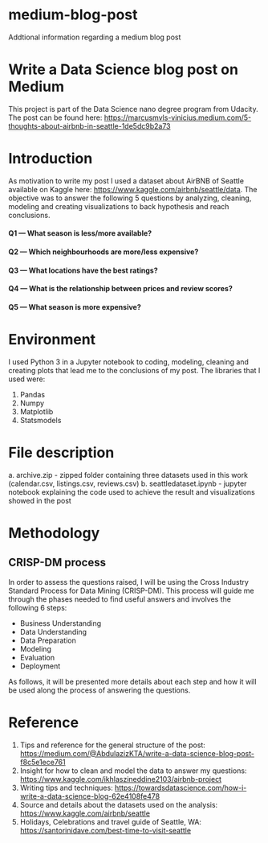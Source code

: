 # medium-blog-post
Addtional information regarding a medium blog post

# Write a Data Science blog post on Medium
This project is part of the Data Science nano degree program from Udacity. The post can be found here: https://marcusmvls-vinicius.medium.com/5-thoughts-about-airbnb-in-seattle-1de5dc9b2a73

# Introduction
As motivation to write my post I used a dataset about AirBNB of Seattle available on Kaggle here: https://www.kaggle.com/airbnb/seattle/data. The objective was to answer the following 5 questions by analyzing, cleaning, modeling and creating visualizations to back hypothesis and reach conclusions.

 #### Q1 — What season is less/more available?
 #### Q2 — Which neighbourhoods are more/less expensive?
 #### Q3 — What locations have the best ratings?
 #### Q4 — What is the relationship between prices and review scores?
 #### Q5 — What season is more expensive?
 
 # Environment
 I used Python 3 in a Jupyter notebook to coding, modeling, cleaning and creating plots that lead me to the conclusions of my post. The libraries that I used were:
 
   1. Pandas
   2. Numpy
   3. Matplotlib
   4. Statsmodels
   
 # File description
   a. archive.zip - zipped folder containing three datasets used in this work (calendar.csv, listings.csv, reviews.csv)
   b. seattledataset.ipynb - jupyter notebook explaining the code used to achieve the result and visualizations showed in the post
   
 # Methodology
 ## CRISP-DM process
In order to assess the questions raised, I will be using the Cross Industry Standard Process for Data Mining (CRISP-DM). This process will guide me through the phases needed to find useful answers and involves the following 6 steps:

- Business Understanding
- Data Understanding
- Data Preparation
- Modeling
- Evaluation
- Deployment

As follows, it will be presented more details about each step and how it will be used along the process of answering the questions.
   
 # Reference
   1. Tips and reference for the general structure of the post: https://medium.com/@AbdulazizKTA/write-a-data-science-blog-post-f8c5e1ece761
   2. Insight for how to clean and model the data to answer my questions: https://www.kaggle.com/ikhlaszineddine2103/airbnb-project
   3. Writing tips and techniques: https://towardsdatascience.com/how-i-write-a-data-science-blog-62e4108fe478
   4. Source and details about the datasets used on the analysis: https://www.kaggle.com/airbnb/seattle
   5. Holidays, Celebrations and travel guide of Seattle, WA: https://santorinidave.com/best-time-to-visit-seattle
   
 

